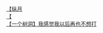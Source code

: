 [【纵月](http://tieba.baidu.com/p/3906130826?see_lz=1&pn=)   
[【](http://tieba.baidu.com/p/3905917719?see_lz=1&pn=)   
[【一个树洞】我感觉我以后再也不想打](http://tieba.baidu.com/p/3906033605?see_lz=1&pn=)   
